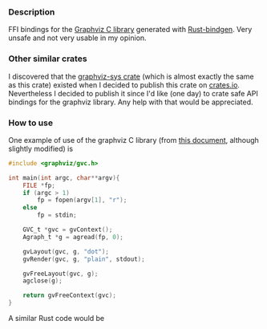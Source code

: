 ### Description
FFI bindings for the [Graphviz C library](https://graphviz.org/) generated with [Rust-bindgen](https://github.com/rust-lang/rust-bindgen). Very unsafe and not very usable in my opinion.

### Other similar crates
I discovered that the [graphviz-sys crate](https://crates.io/crates/graphviz-sys) (which is almost exactly the same as this crate) existed when I decided to publish this crate on [crates.io](https://crates.io/). Nevertheless I decided to publish it since I'd like (one day) to crate safe API bindings for the graphviz library. Any help with that would be appreciated.

### How to use
One example of use of the graphviz C library (from [this document](https://www.graphviz.org/pdf/libguide.pdf), although slightly modified) is

```C
#include <graphviz/gvc.h>

int main(int argc, char**argv){
    FILE *fp;
    if (argc > 1)
        fp = fopen(argv[1], "r");
    else
        fp = stdin;

    GVC_t *gvc = gvContext();
    Agraph_t *g = agread(fp, 0);

    gvLayout(gvc, g, "dot");
    gvRender(gvc, g, "plain", stdout);

    gvFreeLayout(gvc, g);
    agclose(g);

    return gvFreeContext(gvc);
}
```

A similar Rust code would be
```Rust

```
